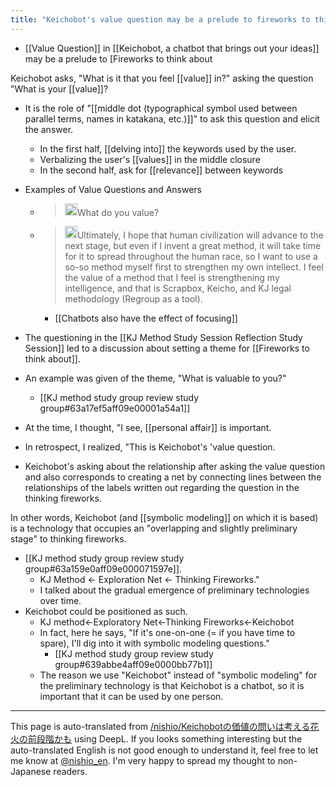 ```yaml
---
title: "Keichobot's value question may be a prelude to fireworks to think about"
---
```


- [[Value Question]] in [[Keichobot, a chatbot that brings out your ideas]] may be a prelude to [Fireworks to think about

Keichobot asks, "What is it that you feel [[value]] in?" asking the question "What is your [[value]]?
- It is the role of "[[middle dot (typographical symbol used between parallel terms, names in katakana, etc.)]]" to ask this question and elicit the answer.
    - In the first half, [[delving into]] the keywords used by the user.
    - Verbalizing the user's [[values]] in the middle closure
    - In the second half, ask for [[relevance]] between keywords
- Examples of Value Questions and Answers
    - > <img src='https://scrapbox.io/api/pages/nishio-en/nisbot/icon' alt='nisbot.icon' height="19.5"/>What do you value?
    - > <img src='https://scrapbox.io/api/pages/nishio-en/nishio/icon' alt='nishio.icon' height="19.5"/>Ultimately, I hope that human civilization will advance to the next stage, but even if I invent a great method, it will take time for it to spread throughout the human race, so I want to use a so-so method myself first to strengthen my own intellect. I feel the value of a method that I feel is strengthening my intelligence, and that is Scrapbox, Keicho, and KJ legal methodology (Regroup as a tool).
        - [[Chatbots also have the effect of focusing]]

- The questioning in the [[KJ Method Study Session Reflection Study Session]] led to a discussion about setting a theme for [[Fireworks to think about]].
- An example was given of the theme, "What is valuable to you?"
    - [[KJ method study group review study group#63a17ef5aff09e00001a54a1]]
- At the time, I thought, "I see, [[personal affair]] is important.
- In retrospect, I realized, "This is Keichobot's 'value question.
- Keichobot's asking about the relationship after asking the value question and also corresponds to creating a net by connecting lines between the relationships of the labels written out regarding the question in the thinking fireworks.

In other words, Keichobot (and [[symbolic modeling]] on which it is based) is a technology that occupies an "overlapping and slightly preliminary stage" to thinking fireworks.
- [[KJ method study group review study group#63a159e0aff09e000071597e]].
    - KJ Method ← Exploration Net ← Thinking Fireworks."
    - I talked about the gradual emergence of preliminary technologies over time.
- Keichobot could be positioned as such.
    - KJ method←Exploratory Net←Thinking Fireworks←Keichobot
    - In fact, here he says, "If it's one-on-one (= if you have time to spare), I'll dig into it with symbolic modeling questions."
        - [[KJ method study group review study group#639abbe4aff09e0000bb77b1]]
    - The reason we use "Keichobot" instead of "symbolic modeling" for the preliminary technology is that Keichobot is a chatbot, so it is important that it can be used by one person.

---
This page is auto-translated from [/nishio/Keichobotの価値の問いは考える花火の前段階かも](https://scrapbox.io/nishio/Keichobotの価値の問いは考える花火の前段階かも) using DeepL. If you looks something interesting but the auto-translated English is not good enough to understand it, feel free to let me know at [@nishio_en](https://twitter.com/nishio_en). I'm very happy to spread my thought to non-Japanese readers.